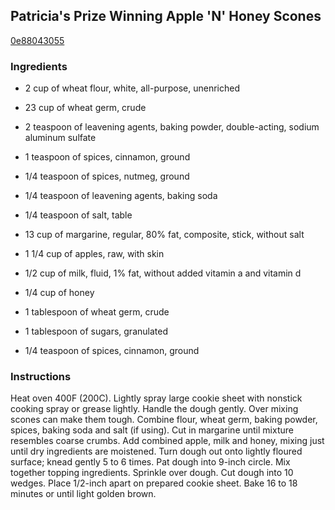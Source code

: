 ## Patricia's Prize Winning Apple 'N' Honey Scones

[0e88043055](https://recipeland.com/recipe/v/patricias-prize-winning-apple-n-4725)

### Ingredients

 - 2 cup of wheat flour, white, all-purpose, unenriched

 - 23 cup of wheat germ, crude

 - 2 teaspoon of leavening agents, baking powder, double-acting, sodium aluminum sulfate

 - 1 teaspoon of spices, cinnamon, ground

 - 1/4 teaspoon of spices, nutmeg, ground

 - 1/4 teaspoon of leavening agents, baking soda

 - 1/4 teaspoon of salt, table

 - 13 cup of margarine, regular, 80% fat, composite, stick, without salt

 - 1 1/4 cup of apples, raw, with skin

 - 1/2 cup of milk, fluid, 1% fat, without added vitamin a and vitamin d

 - 1/4 cup of honey

 - 1 tablespoon of wheat germ, crude

 - 1 tablespoon of sugars, granulated

 - 1/4 teaspoon of spices, cinnamon, ground

### Instructions

Heat oven 400F (200C). Lightly spray large cookie sheet with nonstick cooking spray or grease lightly. Handle the dough gently. Over mixing scones can make them tough. Combine flour, wheat germ, baking powder, spices, baking soda and salt (if using). Cut in margarine until mixture resembles coarse crumbs. Add combined apple, milk and honey, mixing just until dry ingredients are moistened. Turn dough out onto lightly floured surface; knead gently 5 to 6 times. Pat dough into 9-inch circle. Mix together topping ingredients. Sprinkle over dough. Cut dough into 10 wedges. Place 1/2-inch apart on prepared cookie sheet. Bake 16 to 18 minutes or until light golden brown.
